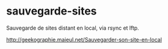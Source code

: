 sauvegarde-sites
================

Sauvegarde de sites distant en local, via rsync et lftp.

http://geekographie.maieul.net/Sauvegarder-son-site-en-local
